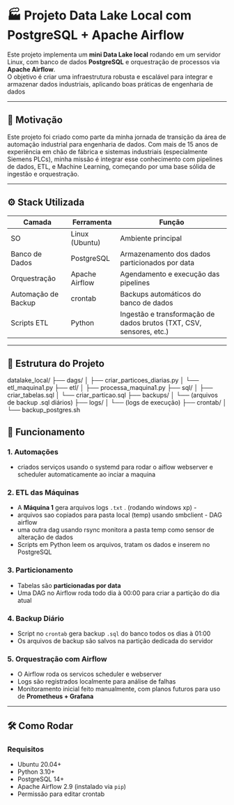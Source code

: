 # 🏭 Projeto Data Lake Local com PostgreSQL + Apache Airflow

Este projeto implementa um **mini Data Lake local** rodando em um servidor Linux, com banco de dados **PostgreSQL** e orquestração de processos via **Apache Airflow**.  
O objetivo é criar uma infraestrutura robusta e escalável para integrar e armazenar dados industriais, aplicando boas práticas de engenharia de dados

---

## 🧠 Motivação

Este projeto foi criado como parte da minha jornada de transição da área de automação industrial para engenharia de dados.
Com mais de 15 anos de experiência em chão de fábrica e sistemas industriais (especialmente Siemens PLCs), 
minha missão é integrar esse conhecimento com pipelines de dados, ETL, e Machine Learning, começando por uma base sólida de ingestão e orquestração.

---

## ⚙️ Stack Utilizada

| Camada               | Ferramenta        | Função                                                                 |
|----------------------|-------------------|------------------------------------------------------------------------|
| SO                   | Linux (Ubuntu)    | Ambiente principal                                                     |
| Banco de Dados       | PostgreSQL        | Armazenamento dos dados particionados por data                        |
| Orquestração         | Apache Airflow    | Agendamento e execução das pipelines                                  |
| Automação de Backup  | crontab           | Backups automáticos do banco de dados                                  |
| Scripts ETL          | Python            | Ingestão e transformação de dados brutos (TXT, CSV, sensores, etc.)   |

---

## 🧱 Estrutura do Projeto

datalake_local/
├── dags/
│ ├── criar_particoes_diarias.py
│ └── etl_maquina1.py
├── etl/
│ ├── processa_maquina1.py
├── sql/
│ ├── criar_tabelas.sql
│ └── criar_particao.sql
├── backups/
│ └── (arquivos de backup .sql diários)
├── logs/
│ └── (logs de execução)
├── crontab/
│ └── backup_postgres.sh

## 🔄 Funcionamento

### 1. Automações
- criados serviços usando o systemd para rodar o aiflow webserver e scheduler automaticamente ao inciar a maquina

### 2. ETL das Máquinas

- A **Máquina 1** gera arquivos logs `.txt` . (rodando windows xp) - 
- arquivos sao copiados para pasta local (temp) usando smbclient - DAG airflow
- uma outra dag usando rsync monitora a pasta temp como sensor de alteração de dados
- Scripts em Python leem os arquivos, tratam os dados e inserem no PostgreSQL

### 3. Particionamento

- Tabelas são **particionadas por data**
- Uma DAG no Airflow roda todo dia à 00:00 para criar a partição do dia atual

### 4. Backup Diário

- Script no `crontab` gera backup `.sql` do banco todos os dias à 01:00
- Os arquivos de backup são salvos na partição dedicada do servidor

### 5. Orquestração com Airflow

- O Airflow roda os servicos scheduler e webserver 
- Logs são registrados localmente para análise de falhas
- Monitoramento inicial feito manualmente, com planos futuros para uso de **Prometheus + Grafana**

---

## 🛠️ Como Rodar

### Requisitos

- Ubuntu 20.04+
- Python 3.10+
- PostgreSQL 14+
- Apache Airflow 2.9 (instalado via `pip`)
- Permissão para editar crontab
